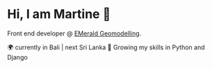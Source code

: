 # Hi, I am Martine 🦋

Front end developer @ [EMerald Geomodelling](https://www.emerald-geomodelling.com/).

🌍 currently in Bali | next Sri Lanka
🌱 Growing my skills in Python and Django 




<!--
**martineho/martineho** is a ✨ _special_ ✨ repository because its `README.md` (this file) appears on your GitHub profile.

Here are some ideas to get you started:

- 🔭 I’m currently working on ...
- 🌱 I’m currently learning ...
- 👯 I’m looking to collaborate on ...
- 🤔 I’m looking for help with ...
- 💬 Ask me about ...
- 📫 How to reach me: ...
- 😄 Pronouns: ...
- ⚡ Fun fact: ...
-->
